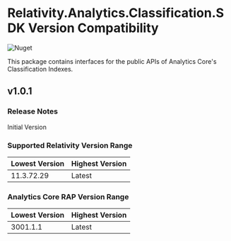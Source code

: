 # Relativity.Analytics.Classification.SDK Version Compatibility

![Nuget](https://www.nuget.org/packages/Relativity.Analytics.Classification.SDK)

This package contains interfaces for the public APIs of Analytics Core's Classification Indexes.

## v1.0.1

### Release Notes

Initial Version

### Supported Relativity Version Range

Lowest Version | Highest Version
--- | ---
11.3.72.29 | Latest

### Analytics Core RAP Version Range

Lowest Version | Highest Version
--- | ---
3001.1.1 | Latest

